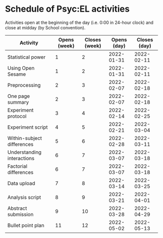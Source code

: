 # Schedule of Psyc:EL activities

Activities open at the beginning of the day (i.e. 0:00 in 24-hour clock) and close at midday (by School convention). 

| Activity                   | Opens (week) | Closes (week) | Opens (day) | Closes (day) |
| -------------------------- | ---- | ---- | ---- | ---- |
| Statistical power          | 1    | 2    | 2022-01-31 | 2022-02-11 |
| Using Open Sesame          | 1    | 2    | 2022-01-31 | 2022-02-11 |
| Preprocessing              | 2    | 3    | 2022-02-07 | 2022-02-18 |
| One page summary           | 2    | 3    | 2022-02-07 | 2022-02-18 |
| Experiment protocol        | 3    | 4    | 2022-02-14 | 2022-02-25 |
| Experiment script          | 4    | 5    | 2022-02-21 | 2022-03-04 |
| Within-subject differences | 5    | 6    | 2022-02-28 | 2022-03-11 |
| Understanding interactions | 6    | 7    | 2022-03-07 | 2022-03-18 |
| Factorial differences      | 6    | 7    | 2022-03-07 | 2022-03-18 |
| Data upload                | 7    | 8    | 2022-03-14 | 2022-03-25 |
| Analysis script            | 8    | 9    | 2022-03-21 | 2022-04-01 |
| Abstract submission        | 9    | 10   | 2022-03-28 | 2022-04-29 |
| Bullet point plan          | 11   | 12   | 2022-05-02 | 2022-05-13 |

